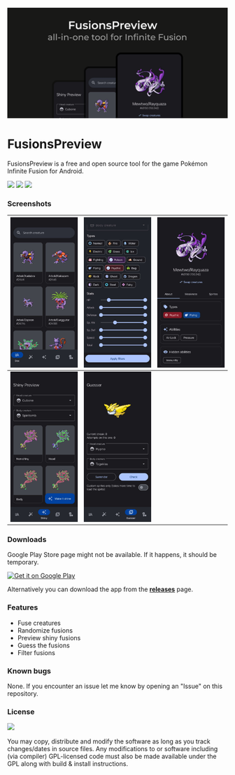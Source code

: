 ![](https://raw.githubusercontent.com/IlasDev/FusionsPreview/master/metadata/heading.png)

# FusionsPreview

FusionsPreview is a free and open source tool for the game Pokémon Infinite Fusion for Android.

![](https://ziadoua.github.io/m3-Markdown-Badges/badges/Android/android2.svg)
![](https://ziadoua.github.io/m3-Markdown-Badges/badges/Java/java2.svg)
![](https://raw.githubusercontent.com/ziadOUA/m3-Markdown-Badges/master/badges/LicenceGPLv3/licencepglv32.svg)

### Screenshots

| ![](https://raw.githubusercontent.com/IlasDev/FusionsPreview/master/metadata/Screenshot8.jpg) | ![](https://raw.githubusercontent.com/IlasDev/FusionsPreview/master/metadata/Screenshot9.jpg) | ![](https://raw.githubusercontent.com/IlasDev/FusionsPreview/master/metadata/Screenshot10.jpg) |
|-|-|-|
| ![](https://raw.githubusercontent.com/IlasDev/FusionsPreview/master/metadata/Screenshot7.jpg) | ![](https://raw.githubusercontent.com/IlasDev/FusionsPreview/master/metadata/Screenshot6.jpg) |

### Downloads

Google Play Store page might not be available. If it happens, it should be temporary.

<a href="https://play.google.com/store/apps/details?id=com.gmail.ilasdeveloper.fusionspreview"><img alt="Get it on Google Play" src="https://play.google.com/intl/en_us/badges/images/generic/en-play-badge.png" height=60px /></a>

Alternatively you can download the app from the [**releases**](https://github.com/IlasDev/FusionsPreview/releases/latest) page.

### Features

* Fuse creatures
* Randomize fusions
* Preview shiny fusions
* Guess the fusions
* Filter fusions

### Known bugs

None. If you encounter an issue let me know by opening an "Issue" on this repository.

### License

<img src="https://camo.githubusercontent.com/317e8956b95d7cd7ebdc2a75b836f19dee3c1ae5fa0fce5b277338e648880d4f/68747470733a2f2f7777772e676e752e6f72672f67726170686963732f67706c76332d3132377835312e706e67"/>

You may copy, distribute and modify the software as long as you track changes/dates in source files. Any modifications to or software including (via compiler) GPL-licensed code must also be made available under the GPL along with build & install instructions.
